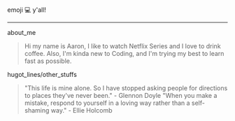 emoji :computer: y'all!
***
about_me
>  Hi my name is Aaron, I like to watch Netflix Series and I love to drink coffee. Also, I'm kinda new to Coding, and I'm trying my best to learn fast as possible.

hugot_lines/other_stuffs
> "This life is mine alone. So I have stopped asking people for directions to places they've never been." - Glennon Doyle
>"When you make a mistake, respond to yourself in a loving way rather than a self-shaming way." - Ellie Holcomb
